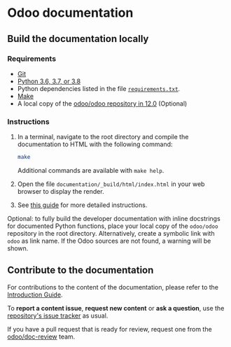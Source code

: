 # Odoo documentation

## Build the documentation locally

### Requirements

- [Git](https://www.odoo.com/documentation/12.0/contributing/documentation.html#install-git)
- [Python 3.6, 3.7, or 3.8](https://www.odoo.com/documentation/12.0/contributing/documentation.html#python)
- Python dependencies listed in the file [`requirements.txt`](https://github.com/odoo/documentation/tree/12.0/requirements.txt).
- [Make](https://www.odoo.com/documentation/12.0/contributing/documentation.html#make)
- A local copy of the [odoo/odoo repository in 12.0](https://github.com/odoo/odoo/tree/12.0) (Optional)

### Instructions

1. In a terminal, navigate to the root directory and compile the documentation to HTML with the
   following command:

   ```sh
   make
   ```

   Additional commands are available with `make help`.

2. Open the file `documentation/_build/html/index.html` in your web browser to display the render.

3. See [this guide](https://www.odoo.com/documentation/12.0/contributing/documentation.html#preview-your-changes)
   for more detailed instructions.

Optional: to fully build the developer documentation with inline docstrings for documented Python
functions, place your local copy of the `odoo/odoo` repository in the root directory. Alternatively,
create a symbolic link with `odoo` as link name. If the Odoo sources are not found, a warning will
be shown.

## Contribute to the documentation

For contributions to the content of the documentation, please refer to the
[Introduction Guide](https://www.odoo.com/documentation/12.0/contributing/documentation.html).

To **report a content issue**, **request new content** or **ask a question**, use the
[repository's issue tracker](https://github.com/odoo/documentation-user/issues) as usual.

If you have a pull request that is ready for review, request one from the
[odoo/doc-review](https://github.com/orgs/odoo/teams/doc-review) team.